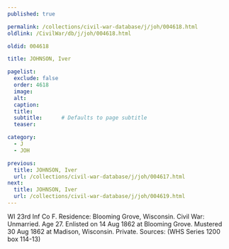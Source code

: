 ```yaml
---
published: true

permalink: /collections/civil-war-database/j/joh/004618.html
oldlink: /CivilWar/db/j/joh/004618.html

oldid: 004618

title: JOHNSON, Iver

pagelist:
  exclude: false
  order: 4618
  image: 
  alt:
  caption:
  title:
  subtitle:      # Defaults to page subtitle
  teaser:

category: 
  - J 
  - JOH

previous:
  title: JOHNSON, Iver
  url: /collections/civil-war-database/j/joh/004617.html  
next:
  title: JOHNSON, Iver
  url: /collections/civil-war-database/j/joh/004619.html   
---
```

WI 23rd Inf Co F. Residence: Blooming Grove, Wisconsin. Civil War: Unmarried. Age 27. Enlisted on 14 Aug 1862 at Blooming Grove. Mustered 30 Aug 1862 at Madison, Wisconsin. Private. Sources: (WHS Series 1200 box 114-13)